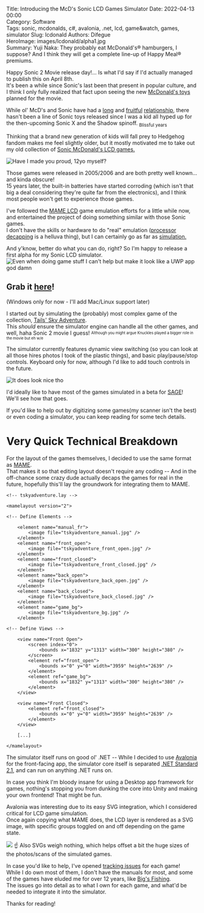 Title: Introducing the McD's Sonic LCD Games Simulator
Date: 2022-04-13 00:00  
Category: Software  
Tags: sonic, mcdonalds, c#, avalonia, .net, lcd, game&watch, games, simulator
Slug: lcdonald
Authors: Difegue  
HeroImage: images/lcdonald/alpha1.jpg  
Summary: Yuji Naka: They probably eat McDonald's® hamburgers, I suppose? And I think they will get a complete line-up of Happy Meal® premiums. 

Happy Sonic 2 Movie release day!... Is what I'd say if I'd actually managed to publish this on April 8th.  
It's been a while since Sonic's last been that present in popular culture, and I think I only fully realized that fact upon seeing the new [McDonald's toys](https://www.sonicstadium.org/2022/03/more-mcdonalds-sonic-2-happy-meal-toys-leaked/) planned for the movie.  

While ol' McD's and Sonic have had a [long](https://www.sonicstadium.org/2019/02/how-mcdonalds-couldnt-keep-up-with-the-worlds-fastest-hedgehog/) and [fruitful](https://www.sonicstadium.org/2006/01/uk-mcdonalds-sonic-x-happy-meal-promotion-begins/) [relationship](http://info.sonicretro.org/Yuji_Naka_interview_by_Sega.com_(June_14,_2003)), there hasn't been a line of Sonic toys released since I was a kid all hyped up for the then-upcoming Sonic X and the Shadow spinoff. <sub>Blissful years</sub>  

Thinking that a brand new generation of kids will fall prey to Hedgehog fandom makes me feel slightly older, but it mostly motivated me to take out my old collection of [Sonic McDonald's LCD games.](http://info.sonicretro.org/McDonald%27s_Sonic_LCD_games)  

![Have I made you proud, 12yo myself?]({static}/images/lcdonald/games.jpg)  

Those games were released in 2005/2006 and are both pretty well known... and kinda obscure!  
15 years later, the built-in batteries have started corroding (which isn't that big a deal considering they're quite far from the electronics), and I think most people won't get to experience those games.  

I've followed the [MAME LCD](http://blog.archive.org/2018/03/18/some-very-entertaining-plastic-emulated-at-the-archive/) game emulation efforts for a little while now, and entertained the project of doing something similar with those Sonic games.  
I don't have the skills or hardware to do "real" emulation ([processor decapping](http://seanriddle.com/decap.html) is a helluva thing), but I can certainly go as far as [simulation.](https://github.com/BdR76/lcdgame.js#simulation-vs-emulation)  

And y'know, better do what you can do, right? So I'm happy to release a first alpha for my Sonic LCD simulator.  
![Even when doing game stuff I can't help but make it look like a UWP app god damn]({static}/images/lcdonald/alpha1.jpg)  
## Grab it [here](https://github.com/Difegue/LCDonald/releases)!
(Windows only for now - I'll add Mac/Linux support later) 

I started out by simulating the (probably) most complex game of the collection, [Tails' Sky Adventure](http://info.sonicretro.org/Tails_Sky_Adventure).  
This _should_ ensure the simulator engine can handle all the other games, and well, haha Sonic 2 movie I guess! 
<sub><sup>Although you might argue Knuckles played a bigger role in the movie but eh w/e</sup></sub>

The simulator currently features dynamic view switching (so you can look at all those hires photos I took of the plastic things), and basic play/pause/stop controls. Keyboard only for now, although I'd like to add touch controls in the future.  

![It does look nice tho]({static}/images/lcdonald/alpha2.jpg)  

I'd ideally like to have most of the games simulated in a beta for [SAGE](https://twitter.com/SAGExpo/status/1513547421812363266?s=20&t=cxa2H5mMauV4-_UCdRy5NA)!  
We'll see how that goes.  

If you'd like to help out by digitizing some games(my scanner isn't the best) or even coding a simulator, you can keep reading for some tech details. 


# Very Quick Technical Breakdown

For the layout of the games themselves, I decided to use the same format as [MAME](https://docs.mamedev.org/techspecs/layout_files.html).  
That makes it so that editing layout doesn't require any coding -- And in the off-chance some crazy dude actually decaps the games for real in the future, hopefully this'll lay the groundwork for integrating them to MAME.  

```
<!-- tskyadventure.lay -->

<mamelayout version="2">

<!-- Define Elements -->

	<element name="manual_fr">
		<image file="tskyadventure_manual.jpg" />
	</element>
	<element name="front_open">
		<image file="tskyadventure_front_open.jpg" />
	</element>
	<element name="front_closed">
		<image file="tskyadventure_front_closed.jpg" />
	</element>
	<element name="back_open">
		<image file="tskyadventure_back_open.jpg" />
	</element>
	<element name="back_closed">
		<image file="tskyadventure_back_closed.jpg" />
	</element>
	<element name="game_bg">
		<image file="tskyadventure_bg.jpg" />
	</element>
	
<!-- Define Views -->
	
	<view name="Front Open">
		<screen index="0">
			<bounds x="1832" y="1313" width="300" height="380" />
		</screen>
		<element ref="front_open">
			<bounds x="0" y="0" width="3959" height="2639" />
		</element>
		<element ref="game_bg">
			<bounds x="1832" y="1313" width="300" height="380" />
		</element>
	</view>

	<view name="Front Closed">
		<element ref="front_closed">
			<bounds x="0" y="0" width="3959" height="2639" />
		</element>
	</view>

    [...]

</mamelayout>

```  

The simulator itself runs on good ol' .NET -- While I decided to use [Avalonia](http://avaloniaui.net/) for the front-facing app, the simulator core itself is separated [.NET Standard 2.1](https://christianfindlay.com/2020/12/21/net-standard/), and can run on anything .NET runs on.  

In case you think I'm bloody insane for using a Desktop app framework for games, nothing's stopping you from dunking the core into Unity and making your own frontend! That might be fun.  

Avalonia was interesting due to its easy SVG integration, which I considered critical for LCD game simulation.  
Once again copying what MAME does, the LCD layer is rendered as a SVG image, with specific groups toggled on and off depending on the game state.  

<img src="{static}/images/lcdonald/tskyadventure.svg"/>  
☝️ Also SVGs weigh nothing, which helps offset a bit the huge sizes of the photos/scans of the simulated games.  

In case you'd like to help, I've opened [tracking issues](https://github.com/Difegue/LCDonald/issues) for each game!  
While I do own most of them, I don't have the manuals for most, and some of the games have eluded me for over 12 years, like [Big's Fishing](http://info.sonicretro.org/Big%27s_Fishing).  
The issues go into detail as to what I own for each game, and what'd be needed to integrate it into the simulator.  

Thanks for reading!